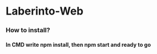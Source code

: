 # Laberinto-Web

### How to install?

#### In CMD write npm install, then npm start and ready to go
